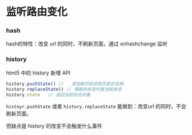 # 监听路由变化

### hash

hash的特性：改变 url 的同时，不刷新页面，通过 onhashchange 监听





### history

html5 中的 history 新增 API

```javascript
history.pushState()	//	 添加新的状态到历史状态栈
history.replaceState() // 用新的状态代替当前状态
history.state	// 返回当前状态对象
```

`histoyr.pushState` 或者 `history.replaceState` 能做到：改变url 的同时，不会刷新页面。

但缺点是 history 的改变不会触发什么事件

